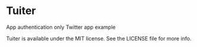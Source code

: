 # Tuiter
App authentication only Twitter app example



Tuiter is available under the MIT license. See the LICENSE file for more info.
